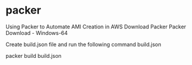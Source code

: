 # packer
Using Packer to Automate AMI Creation in AWS
Download Packer
Packer Download - Windows-64

Create build.json file and run the following command
build.json

  packer build build.json
